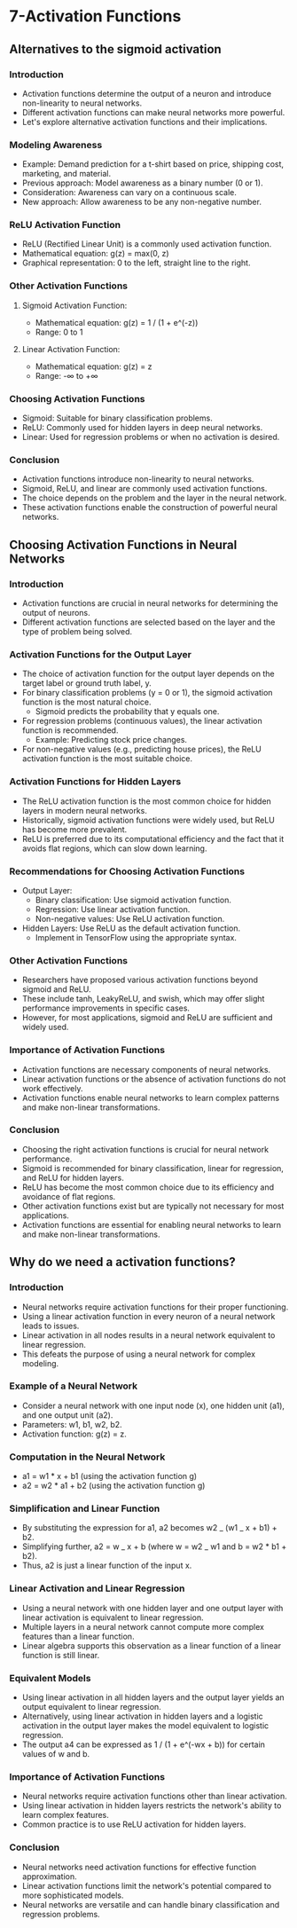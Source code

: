 # 7-Activation Functions

## Alternatives to the sigmoid activation

### Introduction

- Activation functions determine the output of a neuron and introduce non-linearity to neural networks.
- Different activation functions can make neural networks more powerful.
- Let's explore alternative activation functions and their implications.

### Modeling Awareness

- Example: Demand prediction for a t-shirt based on price, shipping cost, marketing, and material.
- Previous approach: Model awareness as a binary number (0 or 1).
- Consideration: Awareness can vary on a continuous scale.
- New approach: Allow awareness to be any non-negative number.

### ReLU Activation Function

- ReLU (Rectified Linear Unit) is a commonly used activation function.
- Mathematical equation: g(z) = max(0, z)
- Graphical representation: 0 to the left, straight line to the right.

### Other Activation Functions

1. Sigmoid Activation Function:

   - Mathematical equation: g(z) = 1 / (1 + e^(-z))
   - Range: 0 to 1

1. Linear Activation Function:

   - Mathematical equation: g(z) = z
   - Range: -∞ to +∞

### Choosing Activation Functions

- Sigmoid: Suitable for binary classification problems.
- ReLU: Commonly used for hidden layers in deep neural networks.
- Linear: Used for regression problems or when no activation is desired.

### Conclusion

- Activation functions introduce non-linearity to neural networks.
- Sigmoid, ReLU, and linear are commonly used activation functions.
- The choice depends on the problem and the layer in the neural network.
- These activation functions enable the construction of powerful neural networks.

## Choosing Activation Functions in Neural Networks

### Introduction

- Activation functions are crucial in neural networks for determining the output of neurons.
- Different activation functions are selected based on the layer and the type of problem being solved.

### Activation Functions for the Output Layer

- The choice of activation function for the output layer depends on the target label or ground truth label, y.
- For binary classification problems (y = 0 or 1), the sigmoid activation function is the most natural choice.
  - Sigmoid predicts the probability that y equals one.
- For regression problems (continuous values), the linear activation function is recommended.
  - Example: Predicting stock price changes.
- For non-negative values (e.g., predicting house prices), the ReLU activation function is the most suitable choice.

### Activation Functions for Hidden Layers

- The ReLU activation function is the most common choice for hidden layers in modern neural networks.
- Historically, sigmoid activation functions were widely used, but ReLU has become more prevalent.
- ReLU is preferred due to its computational efficiency and the fact that it avoids flat regions, which can slow down learning.

### Recommendations for Choosing Activation Functions

- Output Layer:
  - Binary classification: Use sigmoid activation function.
  - Regression: Use linear activation function.
  - Non-negative values: Use ReLU activation function.
- Hidden Layers: Use ReLU as the default activation function.
  - Implement in TensorFlow using the appropriate syntax.

### Other Activation Functions

- Researchers have proposed various activation functions beyond sigmoid and ReLU.
- These include tanh, LeakyReLU, and swish, which may offer slight performance improvements in specific cases.
- However, for most applications, sigmoid and ReLU are sufficient and widely used.

### Importance of Activation Functions

- Activation functions are necessary components of neural networks.
- Linear activation functions or the absence of activation functions do not work effectively.
- Activation functions enable neural networks to learn complex patterns and make non-linear transformations.

### Conclusion

- Choosing the right activation functions is crucial for neural network performance.
- Sigmoid is recommended for binary classification, linear for regression, and ReLU for hidden layers.
- ReLU has become the most common choice due to its efficiency and avoidance of flat regions.
- Other activation functions exist but are typically not necessary for most applications.
- Activation functions are essential for enabling neural networks to learn and make non-linear transformations.

## Why do we need a activation functions?

### Introduction

- Neural networks require activation functions for their proper functioning.
- Using a linear activation function in every neuron of a neural network leads to issues.
- Linear activation in all nodes results in a neural network equivalent to linear regression.
- This defeats the purpose of using a neural network for complex modeling.

### Example of a Neural Network

- Consider a neural network with one input node (x), one hidden unit (a1), and one output unit (a2).
- Parameters: w1, b1, w2, b2.
- Activation function: g(z) = z.

### Computation in the Neural Network

- a1 = w1 \* x + b1 (using the activation function g)
- a2 = w2 \* a1 + b2 (using the activation function g)

### Simplification and Linear Function

- By substituting the expression for a1, a2 becomes w2 _ (w1 _ x + b1) + b2.
- Simplifying further, a2 = w _ x + b (where w = w2 _ w1 and b = w2 \* b1 + b2).
- Thus, a2 is just a linear function of the input x.

### Linear Activation and Linear Regression

- Using a neural network with one hidden layer and one output layer with linear activation is equivalent to linear regression.
- Multiple layers in a neural network cannot compute more complex features than a linear function.
- Linear algebra supports this observation as a linear function of a linear function is still linear.

### Equivalent Models

- Using linear activation in all hidden layers and the output layer yields an output equivalent to linear regression.
- Alternatively, using linear activation in hidden layers and a logistic activation in the output layer makes the model equivalent to logistic regression.
- The output a4 can be expressed as 1 / (1 + e^(-wx + b)) for certain values of w and b.

### Importance of Activation Functions

- Neural networks require activation functions other than linear activation.
- Using linear activation in hidden layers restricts the network's ability to learn complex features.
- Common practice is to use ReLU activation for hidden layers.

### Conclusion

- Neural networks need activation functions for effective function approximation.
- Linear activation functions limit the network's potential compared to more sophisticated models.
- Neural networks are versatile and can handle binary classification and regression problems.
